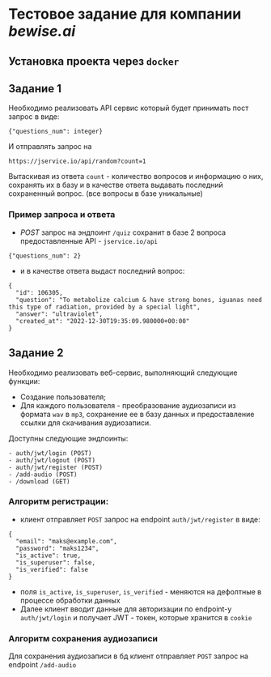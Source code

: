 # Тестовое задание для компании *bewise.ai*

## Установка проекта через `docker`

## Задание 1
Необходимо реализовать API сервис который будет принимать пост запрос в виде:
```
{"questions_num": integer}
```
И отправлять запрос на
```
https://jservice.io/api/random?count=1
```
Вытаскивая из ответа `count` - количество вопросов и информацию о них, сохранять их в базу
и в качестве ответа выдавать последний сохраненный вопрос. (все вопросы в базе уникальные)

### Пример запроса и ответа
- *POST* запрос на эндпоинт `/quiz` сохранит в базе 2 вопроса предоставленные API - `jservice.io/api`
```
{"questions_num": 2}
```
- и в качестве ответа выдаст последний вопрос:
```
{
  "id": 106305,
  "question": "To metabolize calcium & have strong bones, iguanas need this type of radiation, provided by a special light",
  "answer": "ultraviolet",
  "created_at": "2022-12-30T19:35:09.980000+00:00"
}
```

## Задание 2
Необходимо реализовать веб-сервис, выполняющий следующие функции:
- Создание пользователя;
- Для каждого пользователя - преобразование аудиозаписи из формата `wav` в `mp3`, сохранение ее в базу данных и предоставление ссылки для скачивания аудиозаписи.

Доступны следующие эндпоинты:
```
- auth/jwt/login (POST)
- auth/jwt/logout (POST)
- auth/jwt/register (POST)
- /add-audio (POST)
- /download (GET)
```
### Алгоритм регистрации:
- клиент отправляет `POST` запрос на endpoint `auth/jwt/register` в виде:
```
{
  "email": "maks@example.com",
  "password": "maks1234",
  "is_active": true,
  "is_superuser": false,
  "is_verified": false
}
```
- поля `is_active`, `is_superuser`, `is_verified` - меняются на дефолтные в процессе обработки данных
- Далее клиент вводит данные для авторизации по endpoint-у `auth/jwt/login` и получает JWT - токен, которые хранится в `cookie`

### Алгоритм сохранения аудиозаписи
Для сохранения аудиозаписи в бд клиент отправляет `POST` запрос на endpoint `/add-audio`
```

```
